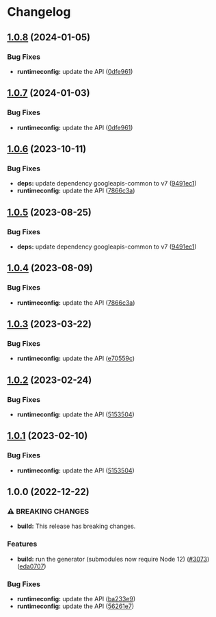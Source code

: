 # Changelog

## [1.0.8](https://github.com/googleapis/google-api-nodejs-client/compare/runtimeconfig-v1.0.7...runtimeconfig-v1.0.8) (2024-01-05)


### Bug Fixes

* **runtimeconfig:** update the API ([0dfe961](https://github.com/googleapis/google-api-nodejs-client/commit/0dfe9610eb577576fd5a14aa676b449a13c8f4bc))

## [1.0.7](https://github.com/googleapis/google-api-nodejs-client/compare/runtimeconfig-v1.0.6...runtimeconfig-v1.0.7) (2024-01-03)


### Bug Fixes

* **runtimeconfig:** update the API ([0dfe961](https://github.com/googleapis/google-api-nodejs-client/commit/0dfe9610eb577576fd5a14aa676b449a13c8f4bc))

## [1.0.6](https://github.com/googleapis/google-api-nodejs-client/compare/runtimeconfig-v1.0.5...runtimeconfig-v1.0.6) (2023-10-11)


### Bug Fixes

* **deps:** update dependency googleapis-common to v7 ([9491ec1](https://github.com/googleapis/google-api-nodejs-client/commit/9491ec1cdc3c413e7d73edcfcd59cf5c28a7c855))
* **runtimeconfig:** update the API ([7866c3a](https://github.com/googleapis/google-api-nodejs-client/commit/7866c3a9b9cd5992300e73f20f454ea5ab386934))

## [1.0.5](https://github.com/googleapis/google-api-nodejs-client/compare/runtimeconfig-v1.0.4...runtimeconfig-v1.0.5) (2023-08-25)


### Bug Fixes

* **deps:** update dependency googleapis-common to v7 ([9491ec1](https://github.com/googleapis/google-api-nodejs-client/commit/9491ec1cdc3c413e7d73edcfcd59cf5c28a7c855))

## [1.0.4](https://github.com/googleapis/google-api-nodejs-client/compare/runtimeconfig-v1.0.3...runtimeconfig-v1.0.4) (2023-08-09)


### Bug Fixes

* **runtimeconfig:** update the API ([7866c3a](https://github.com/googleapis/google-api-nodejs-client/commit/7866c3a9b9cd5992300e73f20f454ea5ab386934))

## [1.0.3](https://github.com/googleapis/google-api-nodejs-client/compare/runtimeconfig-v1.0.2...runtimeconfig-v1.0.3) (2023-03-22)


### Bug Fixes

* **runtimeconfig:** update the API ([e70559c](https://github.com/googleapis/google-api-nodejs-client/commit/e70559c0a189b243300ce33db6dd95ded10c30f2))

## [1.0.2](https://github.com/googleapis/google-api-nodejs-client/compare/runtimeconfig-v1.0.1...runtimeconfig-v1.0.2) (2023-02-24)


### Bug Fixes

* **runtimeconfig:** update the API ([5153504](https://github.com/googleapis/google-api-nodejs-client/commit/51535042adef603221bb831e3ec5a0e4e626fead))

## [1.0.1](https://github.com/googleapis/google-api-nodejs-client/compare/runtimeconfig-v1.0.0...runtimeconfig-v1.0.1) (2023-02-10)


### Bug Fixes

* **runtimeconfig:** update the API ([5153504](https://github.com/googleapis/google-api-nodejs-client/commit/51535042adef603221bb831e3ec5a0e4e626fead))

## 1.0.0 (2022-12-22)


### ⚠ BREAKING CHANGES

* **build:** This release has breaking changes.

### Features

* **build:** run the generator (submodules now require Node 12) ([#3073](https://github.com/googleapis/google-api-nodejs-client/issues/3073)) ([eda0707](https://github.com/googleapis/google-api-nodejs-client/commit/eda07079dadab46a80b6f9ede618f4f43030169e))


### Bug Fixes

* **runtimeconfig:** update the API ([ba233e9](https://github.com/googleapis/google-api-nodejs-client/commit/ba233e954f7c9f555ccd961739a6471a6f00c7a5))
* **runtimeconfig:** update the API ([56261e7](https://github.com/googleapis/google-api-nodejs-client/commit/56261e7d689a0cbf775ee7b858493d76f4771f9c))
